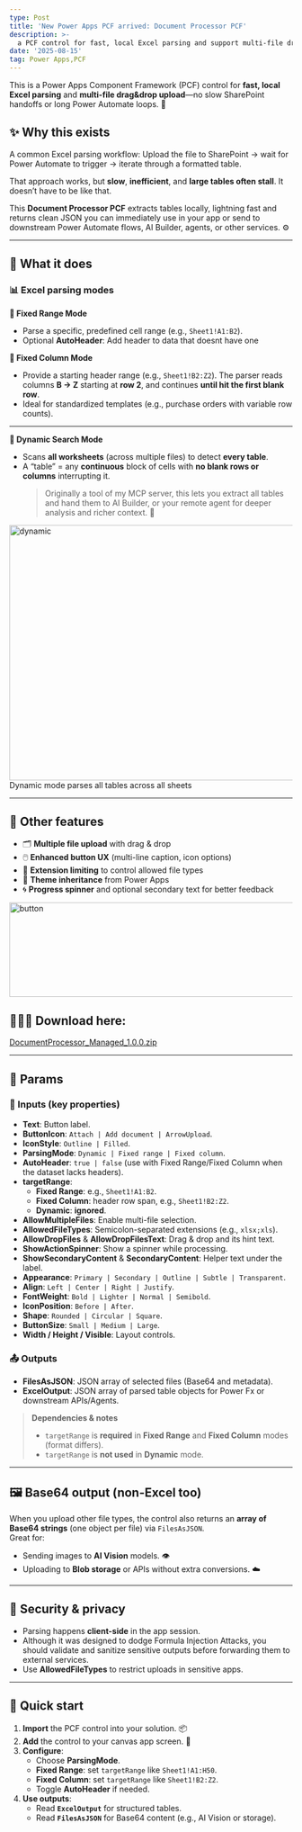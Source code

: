 ```yaml
---
type: Post
title: 'New Power Apps PCF arrived: Document Processor PCF'
description: >-
  a PCF control for fast, local Excel parsing and support multi-file drag&drop upload. No slow SharePoint handoffs or long Power Automate loops.
date: '2025-08-15'
tag: Power Apps,PCF
---
```

This is a Power Apps Component Framework (PCF) control for **fast, local Excel parsing** and **multi-file drag&drop upload**—no slow SharePoint handoffs or long Power Automate loops. 🚀

## ✨ Why this exists

A common Excel parsing workflow: Upload the file to SharePoint → wait for Power Automate to trigger → iterate through a formatted table.

That approach works, but **slow**, **inefficient**, and **large tables often stall**. It doesn’t have to be like that. 

This **Document Processor PCF** extracts tables locally, lightning fast and returns clean JSON you can immediately use in your app or send to downstream Power Automate flows, AI Builder, agents, or other services. ⚙️


---


## 🧠 What it does

### 📊 Excel parsing modes

**📍 Fixed Range Mode**
  - Parse a specific, predefined cell range (e.g., `Sheet1!A1:B2`).
  - Optional **AutoHeader**: Add header to data that doesnt have one

**🧱 Fixed Column Mode**
  - Provide a starting header range (e.g., `Sheet1!B2:Z2`). The parser reads columns **B → Z** starting at **row 2**, and continues **until hit the first blank row**.
  - Ideal for standardized templates (e.g., purchase orders with variable row counts).

---

**🔎 Dynamic Search Mode**
  - Scans **all worksheets** (across multiple files) to detect **every table**.
  - A “table” = any **continuous** block of cells with **no blank rows or columns** interrupting it.
    > Originally a tool of my MCP server, this lets you extract all tables and hand them to AI Builder, or your remote agent for deeper analysis and richer context. 🤝

<img width="1101" height="454" alt="dynamic" src="https://github.com/user-attachments/assets/1b00bdbe-ac4a-4a60-9f71-6703dc8eaffb" />
Dynamic mode parses all tables across all sheets

---


## 🧰 Other features

- 🗂️ **Multiple file upload** with drag & drop  
- 🖱️ **Enhanced button UX** (multi-line caption, icon options)  
- 🧩 **Extension limiting** to control allowed file types  
- 🎨 **Theme inheritance** from Power Apps  
- 🌀 **Progress spinner** and optional secondary text for better feedback

<img width="698" height="168" alt="button" src="https://github.com/user-attachments/assets/e5f9081d-9754-4905-bdbb-d563421f4f6c" />


## 👨🏻‍💻 Download here: 
  <a href="https://github.com/TuongDoan/document-processor-pcf/releases/download/v1.0.0/DocumentProcessor_Managed_1.0.0.zip">
    DocumentProcessor_Managed_1.0.0.zip
  </a>



---


## 🔌 Params

### 🔧 Inputs (key properties)

- **Text**: Button label.  
- **ButtonIcon**: `Attach | Add document | ArrowUpload`.  
- **IconStyle**: `Outline | Filled`.  
- **ParsingMode**: `Dynamic | Fixed range | Fixed column`.  
- **AutoHeader**: `true | false` (use with Fixed Range/Fixed Column when the dataset lacks headers).  
- **targetRange**:
  - **Fixed Range**: e.g., `Sheet1!A1:B2`.  
  - **Fixed Column**: header row span, e.g., `Sheet1!B2:Z2`.  
  - **Dynamic**: **ignored**.  
- **AllowMultipleFiles**: Enable multi-file selection.  
- **AllowedFileTypes**: Semicolon-separated extensions (e.g., `xlsx;xls`).  
- **AllowDropFiles** & **AllowDropFilesText**: Drag & drop and its hint text.  
- **ShowActionSpinner**: Show a spinner while processing.  
- **ShowSecondaryContent** & **SecondaryContent**: Helper text under the label.  
- **Appearance**: `Primary | Secondary | Outline | Subtle | Transparent`.  
- **Align**: `Left | Center | Right | Justify`.  
- **FontWeight**: `Bold | Lighter | Normal | Semibold`.  
- **IconPosition**: `Before | After`.  
- **Shape**: `Rounded | Circular | Square`.  
- **ButtonSize**: `Small | Medium | Large`.  
- **Width / Height / Visible**: Layout controls.

### 📤 Outputs

- **FilesAsJSON**: JSON array of selected files (Base64 and metadata).  
- **ExcelOutput**: JSON array of parsed table objects for Power Fx or downstream APIs/Agents.

> **Dependencies & notes**  
> - `targetRange` is **required** in **Fixed Range** and **Fixed Column** modes (format differs).  
> - `targetRange` is **not used** in **Dynamic** mode.  

---


## 🖼️ Base64 output (non-Excel too)

When you upload other file types, the control also returns an **array of Base64 strings** (one object per file) via `FilesAsJSON`.  
Great for:
- Sending images to **AI Vision** models. 👁️  
- Uploading to **Blob storage** or APIs without extra conversions. ☁️


---

## 🔐 Security & privacy

- Parsing happens **client-side** in the app session. 
- Although it was designed to dodge Formula Injection Attacks, you should validate and sanitize sensitive outputs before forwarding them to external services.
- Use **AllowedFileTypes** to restrict uploads in sensitive apps.


---

## 🏁 Quick start

1. **Import** the PCF control into your solution. 📦  
2. **Add** the control to your canvas app screen. 🧱  
3. **Configure**:
   - Choose **ParsingMode**.
   - **Fixed Range**: set `targetRange` like `Sheet1!A1:H50`.  
   - **Fixed Column**: set `targetRange` like `Sheet1!B2:Z2`.  
   - Toggle **AutoHeader** if needed.  
4. **Use outputs**:
   - Read **`ExcelOutput`** for structured tables.  
   - Read **`FilesAsJSON`** for Base64 content (e.g., AI Vision or storage).  

